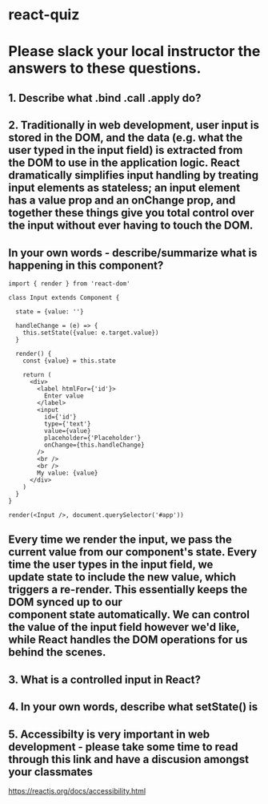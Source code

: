 # react-quiz

# Please slack your local instructor the answers to these questions. 

## 1. Describe what .bind .call .apply do? 

## 2. Traditionally in web development, user input is stored in the DOM, and the data (e.g. what the user typed in the input field) is extracted from the DOM to use in the application logic. React dramatically simplifies input handling by treating input elements as stateless; an input element has a value prop and an onChange prop, and together these things give you total control over the input without ever having to touch the DOM.

## In your own words - describe/summarize what is happening in this component? 

``` import React, { Component } from 'react'
import { render } from 'react-dom'

class Input extends Component {

  state = {value: ''}

  handleChange = (e) => {
    this.setState({value: e.target.value})
  }

  render() {
    const {value} = this.state

    return (
      <div>
        <label htmlFor={'id'}>
          Enter value
        </label>
        <input
          id={'id'}
          type={'text'}
          value={value}
          placeholder={'Placeholder'}
          onChange={this.handleChange}
        />
        <br />
        <br />
        My value: {value}
      </div>
    )
  }
}

render(<Input />, document.querySelector('#app'))

```
## Every time we render the input, we pass the current value from our component's state. Every time the user types in the input field, we update state to include the new value, which triggers a re-render. This essentially keeps the DOM synced up to our component state automatically. We can control the value of the input field however we'd like, while React handles the DOM operations for us behind the scenes.

## 3. What is a controlled input in React? 

## 4. In  your own words, describe what setState() is  

## 5. Accessibilty is very important in web development - please take some time to read through this link and have a discusion amongst your classmates 
https://reactjs.org/docs/accessibility.html


